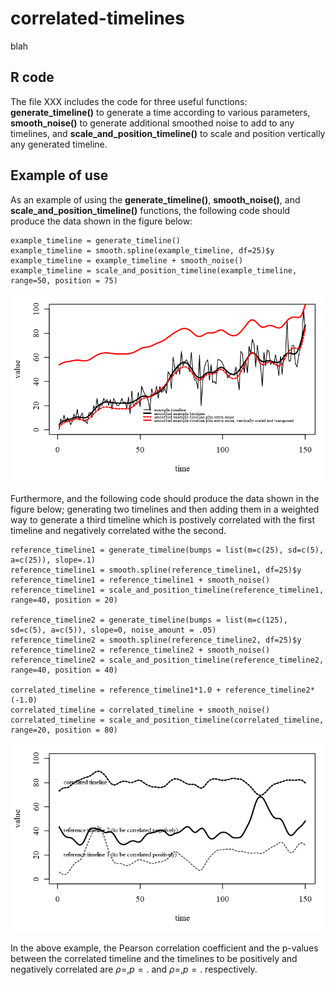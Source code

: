 # correlated-timelines
blah

## R code

The file XXX includes the code for three useful functions: **generate_timeline()** to generate a time according to various parameters, **smooth_noise()** to generate additional smoothed noise to add to any timelines, and **scale_and_position_timeline()** to scale and position vertically any generated timeline.

## Example of use

As an example of using the **generate_timeline()**, **smooth_noise()**, and **scale_and_position_timeline()** functions, the following code should produce the data shown in the figure below:

    example_timeline = generate_timeline()
    example_timeline = smooth.spline(example_timeline, df=25)$y
    example_timeline = example_timeline + smooth_noise()
    example_timeline = scale_and_position_timeline(example_timeline, range=50, position = 75)

![fig1](/github_code_and_examples1.png)

Furthermore, and the following code should produce the data shown in the figure below; generating two timelines and then adding them in a weighted way to generate a third timeline which is postively correlated with the first timeline and negatively correlated withe the second. 

    reference_timeline1 = generate_timeline(bumps = list(m=c(25), sd=c(5), a=c(25)), slope=.1)
    reference_timeline1 = smooth.spline(reference_timeline1, df=25)$y
    reference_timeline1 = reference_timeline1 + smooth_noise()
    reference_timeline1 = scale_and_position_timeline(reference_timeline1, range=40, position = 20)

    reference_timeline2 = generate_timeline(bumps = list(m=c(125), sd=c(5), a=c(5)), slope=0, noise_amount = .05)
    reference_timeline2 = smooth.spline(reference_timeline2, df=25)$y
    reference_timeline2 = reference_timeline2 + smooth_noise()
    reference_timeline2 = scale_and_position_timeline(reference_timeline2, range=40, position = 40)

    correlated_timeline = reference_timeline1*1.0 + reference_timeline2*(-1.0)
    correlated_timeline = correlated_timeline + smooth_noise()
    correlated_timeline = scale_and_position_timeline(correlated_timeline, range=20, position = 80)

![fig1](/github_code_and_examples2.png)

In the above example, the Pearson correlation coefficient and the p-values between the correlated timeline and the timelines to be positively and negatively correlated are $\rho= , p=.$ and $\rho= , p=.$ respectively. 

